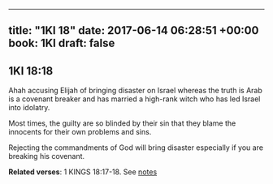 
---
title: "1KI 18"
date: 2017-06-14 06:28:51 +00:00
book: 1KI
draft: false
---

## 1KI 18:18

Ahah accusing Elijah of bringing disaster on Israel whereas the truth is Arab is a covenant breaker and has married a high-rank witch who has led Israel into idolatry.

Most times, the guilty are so blinded by their sin that they blame the innocents for their own problems and sins.

Rejecting the commandments of God will bring disaster especially if you are breaking his covenant.

**Related verses**: 1 KINGS 18:17-18. See [notes](https://my.bible.com/notes/2657223552088662704)


